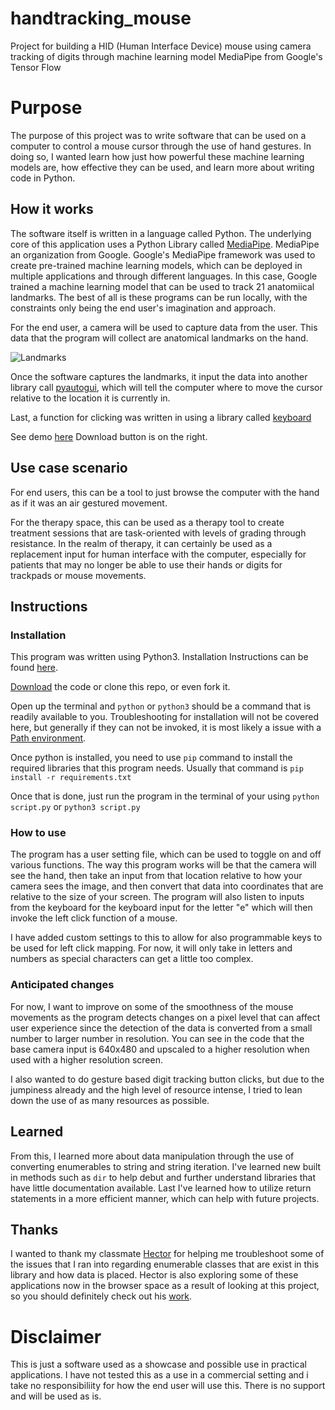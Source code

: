 # handtracking_mouse
Project for building a HID (Human Interface Device) mouse using camera tracking of digits through machine learning model MediaPipe from Google's Tensor Flow


<h1>Purpose</h1>

The purpose of this project was to write software that can be used on a computer to control a mouse cursor through the use of hand gestures. In doing so, I wanted learn how just how powerful these machine learning models are, how effective they can be used, and learn more about writing code in Python.

<h2>How it works</h2>

The software itself is written in a language called Python. The underlying core of this application uses a Python Library called [MediaPipe](https://google.github.io/mediapipe/solutions/hands). MediaPipe an organization from Google.
Google's MediaPipe framework was used to create pre-trained machine learning models, which can be deployed in multiple applications and through different languages.
In this case, Google trained a machine learning model that can be used to track 21 anatomiical landmarks.
The best of all is these programs can be run locally, with the constraints only being the end user's imagination and approach.


For the end user, a camera will be used to capture data from the user. This data that the program will collect are anatomical landmarks on the hand.

![Landmarks](https://google.github.io/mediapipe/images/mobile/hand_landmarks.png)

Once the software captures the landmarks, it input the data into another library call [pyautogui](https://pyautogui.readthedocs.io/en/latest/), which will tell the computer where to move the cursor relative to the location it is currently in.

Last, a function for clicking was written in using a library called [keyboard](https://pypi.org/project/keyboard/)

See demo [here](https://github.com/kawangwong/handtracking_mouse/blob/main/demo.mp4) Download button is on the right.

<h2>Use case scenario</h2>

For end users, this can be a tool to just browse the computer with the hand as if it was an air gestured movement.

For the therapy space, this can be used as a therapy tool to create treatment sessions that are task-oriented with levels of grading through resistance.
In the realm of therapy, it can certainly be used as a replacement input for human interface with the computer, especially for patients that may no longer be able to use their
hands or digits for trackpads or mouse movements.

<h2>Instructions</h2>

<h3>Installation</h3>

This program was written using Python3. Installation Instructions can be found [here](https://www.python.org/downloads/).

[Download](https://www.alphr.com/download-files-github/) the code or clone this repo, or even fork it.

Open up the terminal and `python` or `python3` should be a command that is readily available to you. Troubleshooting for installation will not be covered here, but generally if they can not be invoked, it is most likely a issue with a [Path environment](https://docs.python.org/3/using/windows.html).

Once python is installed, you need to use `pip` command to install the required libraries that this program needs. Usually that command is `pip install -r requirements.txt`

Once that is done, just run the program in the terminal of your using `python script.py` or `python3 script.py`

<h3>How to use</h3>

The program has a user setting file, which can be used to toggle on and off various functions. The way this program works will be that the camera will see the hand, then take an input from that location relative to how your camera sees the image, and then convert that data into coordinates that are relative to the size of your screen. The program will also listen to inputs from the keyboard for the keyboard input for the letter "e" which will then invoke the left click function of a mouse.

I have added custom settings to this to allow for also programmable keys to be used for left click mapping. For now, it will only take in letters and numbers as special characters can get a little too complex.

<h3>Anticipated changes</h3>

For now, I want to improve on some of the smoothness of the mouse movements as the program detects changes on a pixel level that can affect user experience since the detection of the data is converted from a small number to larger number in resolution. You can see in the code that the base camera input is 640x480 and upscaled to a higher resolution when used with a higher resolution screen.

I also wanted to do gesture based digit tracking button clicks, but due to the jumpiness already and the high level of resource intense, I tried to lean down the use of as many resources as possible.

<h2>Learned</h2>

From this, I learned more about data manipulation through the use of converting enumerables to string and string iteration. I've learned new built in methods such as `dir` to help debut and further understand libraries that have little documentation available. Last I've learned how to utilize return statements in a more efficient manner, which can help with future projects.

<h2>Thanks</h2>

I wanted to thank my classmate [Hector](https://www.linkedin.com/in/hector6921) for helping me troubleshoot some of the issues that I ran into regarding enumerable classes that are exist in this library and how data is placed. Hector is also exploring some of these applications now in the browser space as a result of looking at this project, so you should definitely check out his [work](https://github.com/hector6921).

<h1>Disclaimer</h1>

This is just a software used as a showcase and possible use in practical applications. I have not tested this as a use in a commercial setting and i take no responsibiliity for
how the end user will use this. There is no support and will be used as is.
